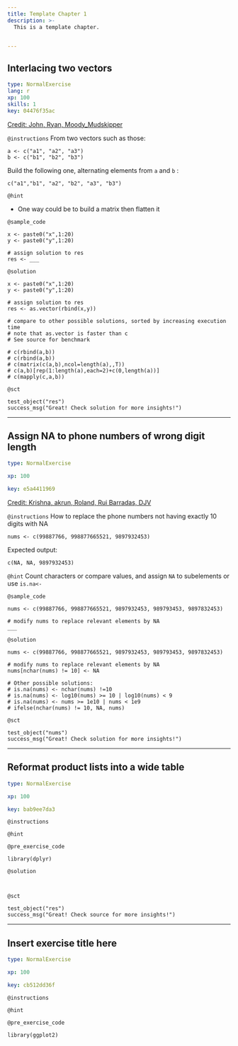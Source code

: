 ```yaml
---
title: Template Chapter 1
description: >-
  This is a template chapter.


---
```

## Interlacing two vectors

```yaml
type: NormalExercise
lang: r
xp: 100
skills: 1
key: 04476f35ac
```

[Credit: John, Ryan, Moody_Mudskipper][1]

[1]: https://stackoverflow.com/questions/50516915/interlacing-two-vectors/50517503

`@instructions`
From two vectors such as those:

    a <- c("a1", "a2", "a3")
    b <- c("b1", "b2", "b3")

Build the following one, alternating elements from `a` and `b` :

    c("a1","b1", "a2", "b2", "a3", "b3")

`@hint`
- One way could be to build a matrix then flatten it


`@sample_code`
```{r}
x <- paste0("x",1:20)
y <- paste0("y",1:20)

# assign solution to res
res <- ___
```
`@solution`
```{r}
x <- paste0("x",1:20)
y <- paste0("y",1:20)

# assign solution to res
res <- as.vector(rbind(x,y))

# compare to other possible solutions, sorted by increasing execution time
# note that as.vector is faster than c
# See source for benchmark

# c(rbind(a,b))
# c(rbind(a,b))
# c(matrix(c(a,b),ncol=length(a),,T))
# c(a,b)[rep(1:length(a),each=2)+c(0,length(a))]
# c(mapply(c,a,b))
```
`@sct`
```{r}
test_object("res")
success_msg("Great! Check solution for more insights!")
```





---
## Assign NA to phone numbers of wrong digit length

```yaml
type: NormalExercise

xp: 100

key: e5a4411969
```

[Credit: Krishna, akrun, Roland, Rui Barradas, DJV][1]

[1]: https://stackoverflow.com/questions/50501950/replace-the-phone-numbers-not-having-exactly-10-digits

`@instructions`
How to replace the phone numbers not having exactly 10 digits with NA

    nums <- c(99887766, 998877665521, 9897932453)

Expected output:

    c(NA, NA, 9897932453)

`@hint`
Count characters or compare values, and assign `NA` to subelements or use `is.na<-`


`@sample_code`
```{r}
nums <- c(99887766, 998877665521, 9897932453, 989793453, 9897832453)

# modify nums to replace relevant elements by NA
___
```
`@solution`
```{r}
nums <- c(99887766, 998877665521, 9897932453, 989793453, 9897832453)

# modify nums to replace relevant elements by NA
nums[nchar(nums) != 10] <- NA

# Other possible solutions:
# is.na(nums) <- nchar(nums) !=10
# is.na(nums) <- log10(nums) >= 10 | log10(nums) < 9
# is.na(nums) <- nums >= 1e10 | nums < 1e9
# ifelse(nchar(nums) != 10, NA, nums)
```
`@sct`
```{r}
test_object("nums")
success_msg("Great! Check solution for more insights!")
```





---
## Reformat product lists into a wide table

```yaml
type: NormalExercise

xp: 100

key: bab9ee7da3
```



`@instructions`


`@hint`


`@pre_exercise_code`
```{r}
library(dplyr)
```

`@solution`
```{r}


```
`@sct`
```{r}
test_object("res")
success_msg("Great! Check source for more insights!")
```





---
## Insert exercise title here

```yaml
type: NormalExercise

xp: 100

key: cb512dd36f
```



`@instructions`


`@hint`


`@pre_exercise_code`
```{r}
library(ggplot2)
```






